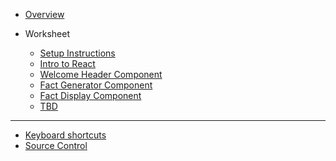 - [Overview](/react/)

- Worksheet

  - [Setup Instructions](/react/01-setup/)
  - [Intro to React](/react/02-react-intro/)
  - [Welcome Header Component](/react/03-welcome-header/)
  - [Fact Generator Component](/react/04-fact-generator/)
  - [Fact Display Component](/react/05-fact-display)
  - [TBD](/react/06-)

  <!-- NOTE:
  Any commented-out lines need to be MOVED to the end of the list above, or things won't work right! -->
  
  

---

- [Keyboard shortcuts](/keyboard-shortcuts)
- [Source Control](https://kansascitywomenintechnology.github.io/cocktails-worksheets/#/source_control/)